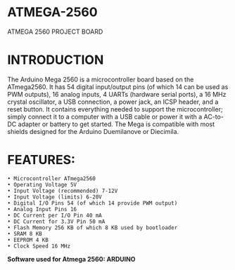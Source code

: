 # ATMEGA-2560
ATMEGA 2560 PROJECT BOARD
# INTRODUCTION
The Arduino Mega 2560 is a microcontroller board based on the ATmega2560. It has 54 digital input/output pins (of which 14 can be used as PWM outputs), 16 analog inputs, 4 UARTs (hardware serial ports), a 16 MHz crystal oscillator, a USB connection, a power jack, an ICSP header, and a reset button. It contains everything needed to support the microcontroller; simply connect it to a computer with a USB cable or power it with a AC-to-DC adapter or battery to get started. The Mega is compatible with most shields designed for the Arduino Duemilanove or Diecimila.
# FEATURES:
    • Microcontroller ATmega2560
    • Operating Voltage 5V
    • Input Voltage (recommended) 7-12V
    • Input Voltage (limits) 6-20V
    • Digital I/O Pins 54 (of which 14 provide PWM output)
    • Analog Input Pins 16
    • DC Current per I/O Pin 40 mA
    • DC Current for 3.3V Pin 50 mA
    • Flash Memory 256 KB of which 8 KB used by bootloader
    • SRAM 8 KB
    • EEPROM 4 KB
    • Clock Speed 16 MHz

**Software used for Atmega 2560:  ARDUINO** 

